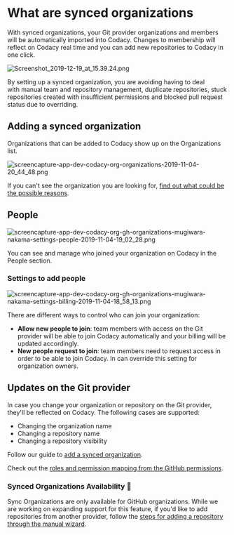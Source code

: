 # What are synced organizations

With synced organizations, your Git provider organizations and members will be automatically imported into Codacy. Changes to membership will reflect on Codacy real time and you can add new repositories to Codacy in one click.

![Screenshot\_2019-12-19\_at\_15.39.24.png](/images/Screenshot_2019-12-19_at_15.39.24.png)

By setting up a synced organization, you are avoiding having to deal with manual team and repository management, duplicate repositories, stuck repositories created with insufficient permissions and blocked pull request status due to overriding.

## Adding a synced organization

Organizations that can be added to Codacy show up on the Organizations list.

![screencapture-app-dev-codacy-org-organizations-2019-11-04-20\_44\_48.png](/images/screencapture-app-dev-codacy-org-organizations-2019-11-04-20_44_48.png)

If you can't see the organization you are looking for, [find out what could be the possible reasons](/hc/en-us/articles/360010264500).

## People

![screencapture-app-dev-codacy-org-gh-organizations-mugiwara-nakama-settings-people-2019-11-04-19\_02\_28.png](/images/screencapture-app-dev-codacy-org-gh-organizations-mugiwara-nakama-settings-people-2019-11-04-19_02_28.png)

You can see and manage who joined your organization on Codacy in the People section.

### Settings to add people

![screencapture-app-dev-codacy-org-gh-organizations-mugiwara-nakama-settings-billing-2019-11-04-18\_58\_13.png](/images/screencapture-app-dev-codacy-org-gh-organizations-mugiwara-nakama-settings-billing-2019-11-04-18_58_13.png)

There are different ways to control who can join your organization:

- **Allow new people to join**: team members with access on the Git
    provider will be able to join Codacy automatically and your billing
    will be updated accordingly.
- **New people request to join**: team members need to request access
    in order to be able to join Codacy. In can override this setting for
    organization owners.

## Updates on the Git provider

In case you change your organization or repository on the Git provider, they'll be reflected on Codacy. The following cases are supported: 

- Changing the organization name
- Changing a repository name
- Changing a repository visibility 

Follow our guide to [add a synced organization](/hc/en-us/articles/360010373499).

Check out the [roles and permission mapping from the GitHub permissions](/hc/en-us/articles/360010373559).

### Synced Organizations Availability 🚧

Sync Organizations are only available for GitHub organizations. While we are working on expanding support for this feature, if you'd like to add repositories from another provider, follow the [steps for adding a repository through the manual wizard](/hc/en-us/articles/207278449).
